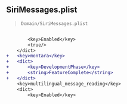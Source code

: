 ## SiriMessages.plist

> `Domain/SiriMessages.plist`

```diff

 		<key>Enabled</key>
 		<true/>
 	</dict>
+	<key>montara</key>
+	<dict>
+		<key>DevelopmentPhase</key>
+		<string>FeatureComplete</string>
+	</dict>
 	<key>multilingual_message_reading</key>
 	<dict>
 		<key>Enabled</key>

```
